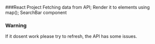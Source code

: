 ###React Project
Fetching data from API;
Render it to elements using map();
SearchBar component

### Warning 

If it dosent work  please try to refresh, the API has some issues.
